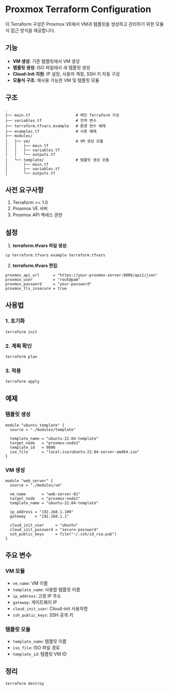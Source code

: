 # Proxmox Terraform Configuration

이 Terraform 구성은 Proxmox VE에서 VM과 템플릿을 생성하고 관리하기 위한 모듈식 접근 방식을 제공합니다.

## 기능

- **VM 생성**: 기존 템플릿에서 VM 생성
- **템플릿 생성**: ISO 파일에서 새 템플릿 생성
- **Cloud-Init 지원**: IP 설정, 사용자 계정, SSH 키 자동 구성
- **모듈식 구조**: 재사용 가능한 VM 및 템플릿 모듈

## 구조

```
.
├── main.tf                    # 메인 Terraform 구성
├── variables.tf               # 전역 변수
├── terraform.tfvars.example   # 환경 변수 예제
├── examples.tf                # 사용 예제
├── modules/
│   ├── vm/                    # VM 생성 모듈
│   │   ├── main.tf
│   │   ├── variables.tf
│   │   └── outputs.tf
│   └── template/              # 템플릿 생성 모듈
│       ├── main.tf
│       ├── variables.tf
│       └── outputs.tf
```

## 사전 요구사항

1. Terraform >= 1.0
2. Proxmox VE 서버
3. Proxmox API 액세스 권한

## 설정

1. **terraform.tfvars 파일 생성**:
```bash
cp terraform.tfvars.example terraform.tfvars
```

2. **terraform.tfvars 편집**:
```hcl
proxmox_api_url      = "https://your-proxmox-server:8006/api2/json"
proxmox_user         = "root@pam"
proxmox_password     = "your-password"
proxmox_tls_insecure = true
```

## 사용법

### 1. 초기화
```bash
terraform init
```

### 2. 계획 확인
```bash
terraform plan
```

### 3. 적용
```bash
terraform apply
```

## 예제

### 템플릿 생성
```hcl
module "ubuntu_template" {
  source = "./modules/template"
  
  template_name = "ubuntu-22.04-template"
  target_node   = "proxmox-node1"
  template_id   = 9000
  iso_file      = "local:iso/ubuntu-22.04-server-amd64.iso"
}
```

### VM 생성
```hcl
module "web_server" {
  source = "./modules/vm"
  
  vm_name       = "web-server-01"
  target_node   = "proxmox-node1"
  template_name = "ubuntu-22.04-template"
  
  ip_address = "192.168.1.100"
  gateway    = "192.168.1.1"
  
  cloud_init_user     = "ubuntu"
  cloud_init_password = "secure-password"
  ssh_public_keys     = file("~/.ssh/id_rsa.pub")
}
```

## 주요 변수

### VM 모듈
- `vm_name`: VM 이름
- `template_name`: 사용할 템플릿 이름
- `ip_address`: 고정 IP 주소
- `gateway`: 게이트웨이 IP
- `cloud_init_user`: Cloud-init 사용자명
- `ssh_public_keys`: SSH 공개 키

### 템플릿 모듈
- `template_name`: 템플릿 이름
- `iso_file`: ISO 파일 경로
- `template_id`: 템플릿 VM ID

## 정리
```bash
terraform destroy
```